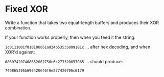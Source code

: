 # Fixed XOR
Write a function that takes two equal-length buffers and produces their XOR combination.

If your function works properly, then when you feed it the string:

`1c0111001f010100061a024b53535009181c`
... after hex decoding, and when XOR'd against:

`686974207468652062756c6c277320657965`
... should produce:

`746865206b696420646f6e277420706c6179`
